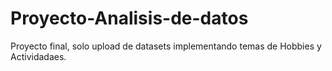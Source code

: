 # Proyecto-Analisis-de-datos
Proyecto final, solo upload de datasets implementando temas de Hobbies y Actividadaes.
